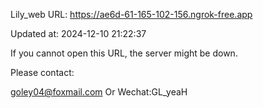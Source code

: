 Lily_web URL: https://ae6d-61-165-102-156.ngrok-free.app

Updated at: 2024-12-10 21:22:37

If you cannot open this URL, the server might be down.

Please contact: 

goley04@foxmail.com Or Wechat:GL_yeaH
